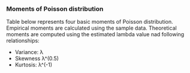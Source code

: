 ### Moments of Poisson distribution

Table below represents four basic moments of Poisson distribution. Empirical moments are calculated using the sample data. Theoretical moments are computed using the estimated lambda value nad following relationships:  
  
* Variance:  &lambda;
* Skewness  &lambda;^(0.5)
* Kurtosis:  &lambda;^(-1)